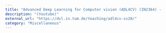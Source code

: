 ```yaml
---
title: "Advanced Deep Learning for Computer vision (ADL4CV) (IN2364) - TU Munich"
description: "(Youtube)"
external_url: "https://dvl.in.tum.de/teaching/adl4cv-ss20/"
category: "Miscellaneous"
---
```

